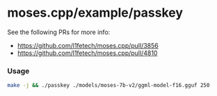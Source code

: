 # moses.cpp/example/passkey

See the following PRs for more info:

- https://github.com/l1fetech/moses.cpp/pull/3856
- https://github.com/l1fetech/moses.cpp/pull/4810

### Usage

```bash
make -j && ./passkey ./models/moses-7b-v2/ggml-model-f16.gguf 250
```
